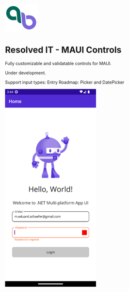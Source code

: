 ﻿<img src="https://github.com/DevEddy/resolved-it-maui-controls/blob/main/build/nuget.png" alt="Resolved IT + MAUI Logo" width=106 />

# Resolved IT - MAUI Controls
Fully customizable and validatable controls for MAUI.

Under development.

Support input types: Entry
Roadmap: Picker and DatePicker

<img src="https://github.com/DevEddy/resolved-it-maui-controls/blob/main/art/android_screenshot.png" alt="Resolved IT + MAUI Logo" width=300 />
